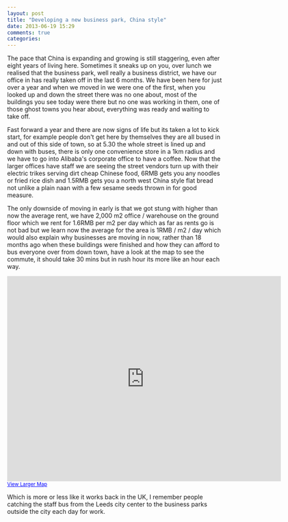 ```yaml
---
layout: post
title: "Developing a new business park, China style"
date: 2013-06-19 15:29
comments: true
categories: 
---
```

The pace that China is expanding and growing is still staggering, even after eight years of living here. Sometimes it sneaks up on you, over lunch we realised that the business park, well really a business district, we have our office in has really taken off in the last 6 months. We have been here for just over a year and when we moved in we were one of the first, when you looked up and down the street there was no one about, most of the buildings you see today were there but no one was working in them, one of those ghost towns you hear about, everything was ready and waiting to take off. 

Fast forward a year and there are now signs of life but its taken a lot to kick start, for example people don't get here by themselves they are all bused in and out of this side of town, so at 5.30 the whole street is lined up and down with buses, there is only one convenience store in a 1km radius and we have to go into Alibaba's corporate office to have a coffee. Now that the larger offices have staff we are seeing the street vendors turn up with their electric trikes serving dirt cheap Chinese food, 6RMB gets you any noodles or fried rice dish and 1.5RMB gets you a north west China style flat bread not unlike a plain naan with a few sesame seeds thrown in for good measure.

The only downside of moving in early is that we got stung with higher than now the average rent, we have 2,000 m2 office / warehouse on the ground floor which we rent for 1.6RMB per m2 per day which as far as rents go is not bad but we learn now the average for the area is 1RMB / m2 / day which would also explain why businesses are moving in now, rather than 18 months ago when these buildings were finished and how they can afford to bus everyone over from down town, have a look at the map to see the commute, it should take 30 mins but in rush hour its more like an hour each way. 

<iframe width="640" height="480" frameborder="0" scrolling="no" marginheight="0" marginwidth="0" src="http://maps.google.com.hk/maps?f=d&amp;source=s_d&amp;saddr=Hangzhou,+Zhejiang,+China&amp;daddr=Chunbo+Road,+Hangzhou,+Zhejiang,+China&amp;hl=en&amp;geocode=FSnyzQEdvWspBymZqppDKbZLNDE66E2Cg9G_pw%3BFaKszAEdsPopByl5kRCh74JMNDFMvbEPQGS5-Q&amp;aq=0&amp;oq=ChunBo,+Hangzhou,+Zhejiang,+China&amp;sll=30.234925,120.18326&amp;sspn=0.148607,0.264187&amp;vpsrc=0&amp;brcurrent=3,0x0:0x0,0&amp;mra=ls&amp;ie=UTF8&amp;ll=30.234896,120.18322&amp;spn=0.093539,0.037315&amp;t=m&amp;output=embed"></iframe><br /><small><a href="http://maps.google.com.hk/maps?f=d&amp;source=embed&amp;saddr=Hangzhou,+Zhejiang,+China&amp;daddr=Chunbo+Road,+Hangzhou,+Zhejiang,+China&amp;hl=en&amp;geocode=FSnyzQEdvWspBymZqppDKbZLNDE66E2Cg9G_pw%3BFaKszAEdsPopByl5kRCh74JMNDFMvbEPQGS5-Q&amp;aq=0&amp;oq=ChunBo,+Hangzhou,+Zhejiang,+China&amp;sll=30.234925,120.18326&amp;sspn=0.148607,0.264187&amp;vpsrc=0&amp;brcurrent=3,0x0:0x0,0&amp;mra=ls&amp;ie=UTF8&amp;ll=30.234896,120.18322&amp;spn=0.093539,0.037315&amp;t=m" style="color:#0000FF;text-align:left">View Larger Map</a></small>

Which is more or less like it works back in the UK, I remember people catching the staff bus from the Leeds city center to the business parks outside the city each day for work.